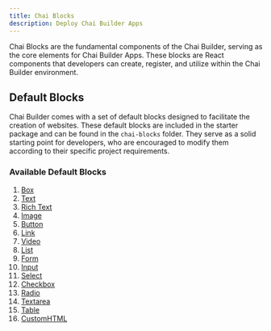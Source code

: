 ```yaml
---
title: Chai Blocks
description: Deploy Chai Builder Apps
---
```


Chai Blocks are the fundamental components of the Chai Builder, serving as the core elements for Chai Builder Apps.
These blocks are React components that developers can create, register, and utilize within the Chai Builder environment.

## Default Blocks

Chai Builder comes with a set of default blocks designed to facilitate the creation of websites. These default
blocks are included in the starter package and can be found in the `chai-blocks` folder. They serve as a solid
starting point for developers, who are encouraged to modify them according to their specific project requirements.

### Available Default Blocks

1. [Box](#box)
2. [Text](#text)
3. [Rich Text](#rich-text)
4. [Image](#image)
5. [Button](#button)
6. [Link](#link)
7. [Video](#video)
8. [List](#list)
9. [Form](#form)
10. [Input](#input)
11. [Select](#select)
12. [Checkbox](#checkbox)
13. [Radio](#radio)
14. [Textarea](#textarea)
15. [Table](#table)
16. [CustomHTML](#)
